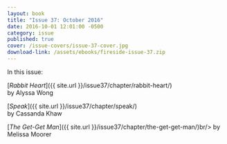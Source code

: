 ```yaml
---
layout: book
title: "Issue 37: October 2016"
date: 2016-10-01 12:01:00 -0500
category: issue
published: true
cover: /issue-covers/issue-37-cover.jpg
download-link: /assets/ebooks/fireside-issue-37.zip
---
```


In this issue:

[_Rabbit Heart_]({{ site.url }}/issue37/chapter/rabbit-heart/)<br/>
by Alyssa Wong

[_Speak_]({{ site.url }}/issue37/chapter/speak/)<br/>
by Cassanda Khaw

[_The Get-Get Man_]({{ site.url }}/issue37/chapter/the-get-get-man/)br/>
by Melissa Moorer
